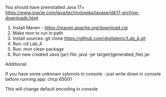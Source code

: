 You should have preinstalled Java 17+
https://www.oracle.com/java/technologies/javase/jdk17-archive-downloads.html

1. Install Maven - https://maven.apache.org/download.cgi
2. Make mvn to run in path
3. Install sources:
git clone https://github.com/digitaleinc/Lab_4.git
4. Run:
cd Lab_4
5. Run:
mvn clean package
6. Run new created Java (jar) file:
java -jar target/(generated_file).jar

Additional:

If you have some unknown sybmols in console - just write down in console before running app:
chcp 65001

This will change default encoding in console
